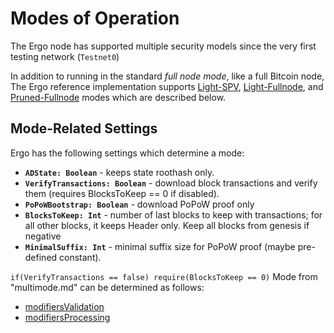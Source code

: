 # Modes of Operation


The Ergo node has supported multiple security models since the very first testing network (`Testnet0`)

In addition to running in the standard *full node mode*, like a full Bitcoin node, The Ergo reference implementation supports [Light-SPV](light-spv-node.md), [Light-Fullnode](light-full-node.md), and [Pruned-Fullnode](pruned-full-node.md) modes which are described below. 



## Mode-Related Settings

Ergo has the following settings which determine a mode:

-   **`ADState: Boolean`** - keeps state roothash only.
-   **`VerifyTransactions: Boolean`** - download block transactions and verify them (requires BlocksToKeep == 0 if disabled).
-   **`PoPoWBootstrap: Boolean`** - download PoPoW proof only
-   **`BlocksToKeep: Int`** - number of last blocks to keep with transactions; for all other blocks, it keeps Header only. Keep all blocks from
    genesis if negative
-   **`MinimalSuffix: Int`** - minimal suffix size for PoPoW proof (maybe
    pre-defined constant).

`if(VerifyTransactions == false) require(BlocksToKeep == 0)` Mode from "multimode.md" can be determined as follows:

- [modifiersValidation](https://github.com/ergoplatform/ergo/blob/e6086e23ecd45f1e01a3e4c0344f003cec1a5b11/papers/yellow/modifiersValidation.tex)
- [modifiersProcessing](https://github.com/ergoplatform/ergo/blob/e6086e23ecd45f1e01a3e4c0344f003cec1a5b11/papers/yellow/modifiersProcessing.tex)